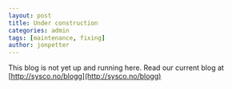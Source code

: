 ```yaml
---
layout: post
title: Under construction
categories: admin
tags: [maintenance, fixing]
author: jonpetter
---
```


This blog is not yet up and running here.
Read our current blog at [http://sysco.no/blogg](http://sysco.no/blogg)
